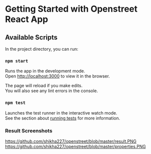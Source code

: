 # Getting Started with Openstreet React App


## Available Scripts

In the project directory, you can run:

### `npm start`

Runs the app in the development mode.\
Open [http://localhost:3000](http://localhost:3000) to view it in the browser.

The page will reload if you make edits.\
You will also see any lint errors in the console.

### `npm test`

Launches the test runner in the interactive watch mode.\
See the section about [running tests](https://facebook.github.io/create-react-app/docs/running-tests) for more information.

### Result Screenshots
https://github.com/shikha227/openstreet/blob/master/result.PNG
https://github.com/shikha227/openstreet/blob/master/properties.PNG

